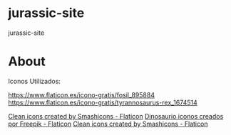 # jurassic-site
jurassic-site


# About

Iconos Utilizados:

https://www.flaticon.es/icono-gratis/fosil_895884
https://www.flaticon.es/icono-gratis/tyrannosaurus-rex_1674514

<a href="https://www.flaticon.com/free-icons/clean" title="clean icons">Clean icons created by Smashicons - Flaticon</a>
<a href="https://www.flaticon.es/iconos-gratis/dinosaurio" title="dinosaurio iconos">Dinosaurio iconos creados por Freepik - Flaticon</a>
<a href="https://www.flaticon.com/free-icons/clean" title="clean icons">Clean icons created by Smashicons - Flaticon</a>
